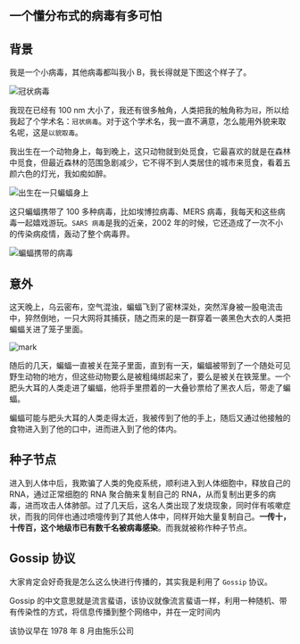 ## 一个懂分布式的病毒有多可怕

## 背景

我是一个小病毒，其他病毒都叫我小 B，我长得就是下图这个样子了。

![冠状病毒](http://cdn.jayh.club/blog/20210222/S68hb5n67Ovn.png?imageslim)

我现在已经有 100 nm 大小了，我还有很多触角，人类把我的触角称为`冠`，所以给我起了个学术名：`冠状病毒`。对于这个学术名，我一直不满意，怎么能用外貌来取名呢，这是`以貌取毒`。

我出生在一个动物身上，每到晚上，这只动物就到处觅食，它最喜欢的就是在森林中觅食，但最近森林的范围急剧减少，它不得不到人类居住的城市来觅食，看着五颜六色的灯光，我如痴如醉。

![出生在一只蝙蝠身上](http://cdn.jayh.club/blog/20210222/bolV0rCapebR.png?imageslim)

这只蝙蝠携带了 100 多种病毒，比如埃博拉病毒、MERS 病毒，我每天和这些病毒一起嬉戏游玩。`SARS 病毒`是我的近亲，2002 年的时候，它还造成了一次不小的传染病疫情，轰动了整个病毒界。

![蝙蝠携带的病毒](http://cdn.jayh.club/blog/20210222/Vap3i99b2vDh.png?imageslim)

## 意外

这天晚上，乌云密布，空气混浊，蝙蝠飞到了密林深处，突然浑身被一股电流击中，猝然倒地，一只大网将其捕获，随之而来的是一群穿着一袭黑色大衣的人类把蝙蝠关进了笼子里面。

![mark](http://cdn.jayh.club/blog/20210222/fTJoxQT8ddUE.png?imageslim)

随后的几天，蝙蝠一直被关在笼子里面，直到有一天，蝙蝠被带到了一个随处可见野生动物的地方，但这些动物要么是被粗绳绑起来了，要么是被关在铁笼里。一个肥头大耳的人类走进了蝙蝠，他将手里攒着的一大叠钞票给了黑衣人后，带走了蝙蝠。

蝙蝠可能与肥头大耳的人类走得太近，我被传到了他的手上，随后又通过他接触的食物进入到了他的口中，进而进入到了他的体内。

## 种子节点

进入到人体中后，我欺骗了人类的免疫系统，顺利进入到人体细胞中，释放自己的 RNA，通过正常细胞的 RNA 聚合酶来复制自己的 RNA，从而复制出更多的病毒，进而攻击人体肺部。过了几天后，这名人类出现了发烧现象，同时伴有咳嗽症状，而我的同伴也通过喷嚏传到了其他人体中，同样开始大量复制自己。**一传十，十传百，这个地级市已有数千名被病毒感染**。而我就被称作种子节点。

## Gossip 协议

大家肯定会好奇我是怎么这么快进行传播的，其实我是利用了 `Gossip` 协议。

Gossip 的中文意思就是流言蜚语，该协议就像流言蜚语一样，利用一种随机、带有传染性的方式，将信息传播到整个网络中，并在一定时间内

该协议早在 1978 年 8 月由施乐公司

